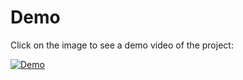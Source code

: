 # Demo

Click on the image to see a demo video of the project:

[![Demo](https://img.youtube.com/vi/dhP5YQKlUbU/0.jpg)](https://youtu.be/dhP5YQKlUbU)
